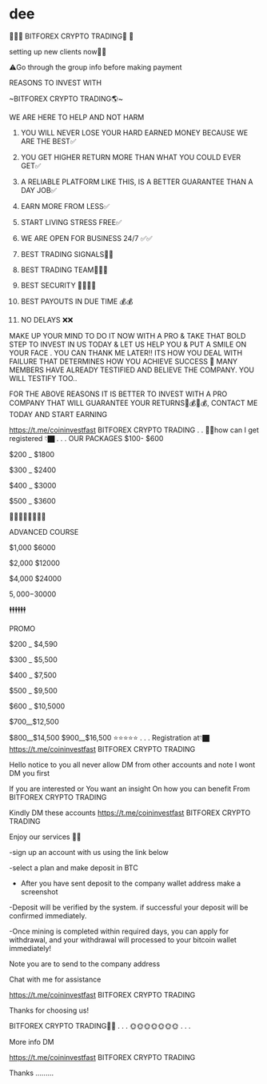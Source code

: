 # dee
📌📌📌 BITFOREX CRYPTO TRADING💱 💱 

setting up new clients now👨‍💻

⚠️Go through the group info before making payment 


REASONS TO INVEST WITH 

~BITFOREX CRYPTO TRADING🌎~ 

WE ARE HERE TO HELP AND NOT HARM

1. YOU WILL NEVER LOSE YOUR HARD EARNED MONEY BECAUSE WE ARE THE BEST✅ 

2. YOU GET HIGHER RETURN MORE THAN WHAT YOU COULD EVER GET✅ 

3. A RELIABLE PLATFORM LIKE THIS, IS A BETTER GUARANTEE THAN A DAY JOB✅ 

4. EARN MORE FROM LESS✅ 

5. START LIVING STRESS FREE✅ 

6. WE ARE OPEN FOR BUSINESS 
24/7 ✅✅

7. BEST TRADING SIGNALS📡📡

8. BEST  TRADING TEAM👩🏼‍🏫

9. BEST SECURITY 👮‍♀️👮‍♀️

10. BEST PAYOUTS IN DUE TIME 💰💰

11. NO DELAYS ❌❌

MAKE UP YOUR MIND TO DO IT NOW WITH A PRO & TAKE THAT BOLD STEP TO INVEST IN US TODAY & LET US HELP YOU & PUT A SMILE ON YOUR FACE . YOU CAN THANK ME LATER‼️ ITS HOW YOU DEAL WITH FAILURE THAT DETERMINES HOW YOU ACHIEVE SUCCESS 🥂 MANY MEMBERS HAVE ALREADY TESTIFIED AND BELIEVE THE COMPANY. YOU WILL TESTIFY TOO..


FOR THE ABOVE REASONS IT IS BETTER TO INVEST WITH A PRO COMPANY THAT WILL GUARANTEE YOUR RETURNS💼💰💼💰, CONTACT ME TODAY AND START EARNING 

https://t.me/coininvestfast
BITFOREX CRYPTO TRADING
.
.
💆‍♂️how can I get registered 👇🏿
.
.
.
OUR PACKAGES
$100- $600

$200 _ $1800

$300 _ $2400

$400 _ $3000

$500 _ $3600

💆‍♂️💆‍♂️💆‍♂️💆‍♂️

ADVANCED COURSE

$1,000 $6000

$2,000 $12000

$4,000 $24000

$5,000 -$30000


🕴🕴🕴🕴🕴🕴

PROMO

$200 _ $4,590

$300 _ $5,500

$400 _ $7,500

$500 _ $9,500

$600 _ $10,5000

$700__$12,500

$800__$14,500
$900__$16,500
⭐⭐⭐⭐⭐
.
.
.
Registration at👇🏿
https://t.me/coininvestfast
BITFOREX CRYPTO TRADING


Hello notice to you all never allow DM from other accounts and note I wont DM you first

If you are interested or
You want an insight 
On how you can benefit 
From BITFOREX CRYPTO TRADING

Kindly DM these accounts 
https://t.me/coininvestfast
BITFOREX CRYPTO TRADING

Enjoy our services 💪🏽


-sign up an account with us using the link below 


-select a plan and make deposit in BTC 

- After you have sent deposit to the company wallet address make a screenshot 


-Deposit will be verified by the system. if successful your deposit will be confirmed immediately.

-Once mining is completed within required days, you can apply for withdrawal, and your withdrawal will processed  to your bitcoin wallet immediately!

Note you are to send to the company address 

Chat with me for assistance

https://t.me/coininvestfast
BITFOREX CRYPTO TRADING


Thanks for choosing us!


BITFOREX CRYPTO TRADING💱💱
.
.
.
🌞🌞🌞🌞🌞🌞🌞
.
.
.

More info DM

https://t.me/coininvestfast
BITFOREX CRYPTO TRADING

Thanks .........
